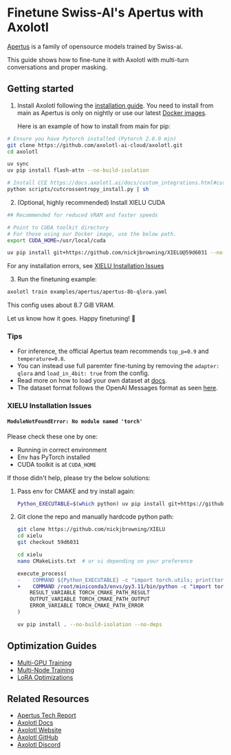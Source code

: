 # Finetune Swiss-AI's Apertus with Axolotl

[Apertus](https://huggingface.co/collections/swiss-ai/apertus-llm-68b699e65415c231ace3b059) is a family of opensource models trained by Swiss-ai.

This guide shows how to fine-tune it with Axolotl with multi-turn conversations and proper masking.

## Getting started

1. Install Axolotl following the [installation guide](https://docs.axolotl.ai/docs/installation.html). You need to install from main as Apertus is only on nightly or use our latest [Docker images](https://docs.axolotl.ai/docs/docker.html).

    Here is an example of how to install from main for pip:

```bash
# Ensure you have Pytorch installed (Pytorch 2.6.0 min)
git clone https://github.com/axolotl-ai-cloud/axolotl.git
cd axolotl

uv sync
uv pip install flash-attn --no-build-isolation

# Install CCE https://docs.axolotl.ai/docs/custom_integrations.html#cut-cross-entropy
python scripts/cutcrossentropy_install.py | sh
```

2. (Optional, highly recommended) Install XIELU CUDA

```bash
## Recommended for reduced VRAM and faster speeds

# Point to CUDA toolkit directory
# For those using our Docker image, use the below path.
export CUDA_HOME=/usr/local/cuda

uv pip install git+https://github.com/nickjbrowning/XIELU@59d6031 --no-build-isolation --no-deps
```

For any installation errors, see [XIELU Installation Issues](#xielu-installation-issues)

3. Run the finetuning example:

```bash
axolotl train examples/apertus/apertus-8b-qlora.yaml
```

This config uses about 8.7 GiB VRAM.

Let us know how it goes. Happy finetuning! 🚀

### Tips

- For inference, the official Apertus team recommends `top_p=0.9` and `temperature=0.8`.
- You can instead use full paremter fine-tuning by removing the `adapter: qlora` and `load_in_4bit: true` from the config.
- Read more on how to load your own dataset at [docs](https://docs.axolotl.ai/docs/dataset_loading.html).
- The dataset format follows the OpenAI Messages format as seen [here](https://docs.axolotl.ai/docs/dataset-formats/conversation.html#chat_template).

### XIELU Installation Issues

#### `ModuleNotFoundError: No module named 'torch'`

Please check these one by one:
- Running in correct environment
- Env has PyTorch installed
- CUDA toolkit is at `CUDA_HOME`

If those didn't help, please try the below solutions:

1. Pass env for CMAKE and try install again:

    ```bash
    Python_EXECUTABLE=$(which python) uv pip install git+https://github.com/nickjbrowning/XIELU@59d6031 --no-build-isolation --no-deps
    ```

2. Git clone the repo and manually hardcode python path:

    ```bash
    git clone https://github.com/nickjbrowning/XIELU
    cd xielu
    git checkout 59d6031

    cd xielu
    nano CMakeLists.txt  # or vi depending on your preference
    ```

    ```diff
    execute_process(
    -    COMMAND ${Python_EXECUTABLE} -c "import torch.utils; print(torch.utils.cmake_prefix_path)"
    +    COMMAND /root/miniconda3/envs/py3.11/bin/python -c "import torch.utils; print(torch.utils.cmake_prefix_path)"
        RESULT_VARIABLE TORCH_CMAKE_PATH_RESULT
        OUTPUT_VARIABLE TORCH_CMAKE_PATH_OUTPUT
        ERROR_VARIABLE TORCH_CMAKE_PATH_ERROR
    )
    ```

    ```bash
    uv pip install . --no-build-isolation --no-deps
    ```

## Optimization Guides

- [Multi-GPU Training](https://docs.axolotl.ai/docs/multi-gpu.html)
- [Multi-Node Training](https://docs.axolotl.ai/docs/multi-node.html)
- [LoRA Optimizations](https://docs.axolotl.ai/docs/lora_optims.html)

## Related Resources

- [Apertus Tech Report](https://github.com/swiss-ai/apertus-tech-report/blob/main/Apertus_Tech_Report.pdf)
- [Axolotl Docs](https://docs.axolotl.ai)
- [Axolotl Website](https://axolotl.ai)
- [Axolotl GitHub](https://github.com/axolotl-ai-cloud/axolotl)
- [Axolotl Discord](https://discord.gg/7m9sfhzaf3)
